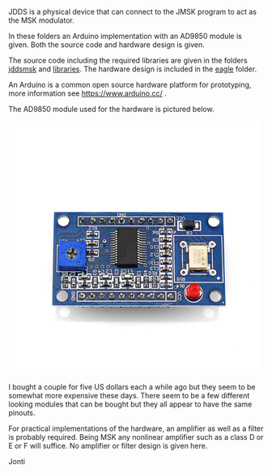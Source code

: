 JDDS is a physical device that can connect to the JMSK program to act as the MSK modulator.

In these folders an Arduino implementation with an AD9850 module is given.
Both the source code and hardware design is given.

The source code including the required libraries are given in the folders [jddsmsk](jddsmsk) and [libraries](libraries).
The hardware design is included in the [eagle](eagle) folder.

An Arduino is a common open source hardware platform for prototyping, more information see https://www.arduino.cc/ .

The AD9850 module used for the hardware is pictured below.

![AD9850 module](images/AD9850-module.jpg)

I bought a couple for five US dollars each a while ago but they seem to be somewhat more expensive these days.
There seem to be a few different looking modules that can be bought but they all appear to have the same pinouts.

For practical implementations of the hardware, an amplifier as well as a filter is probably required.
Being MSK any nonlinear amplifier such as a class D or E or F will suffice.
No amplifier or filter design is given here.

Jonti






